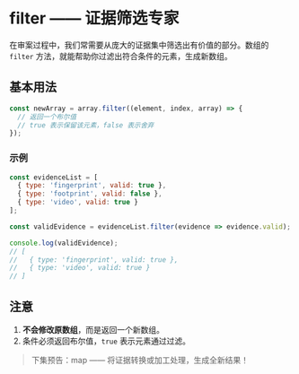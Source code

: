 # filter —— 证据筛选专家

在审案过程中，我们常需要从庞大的证据集中筛选出有价值的部分。数组的 `filter` 方法，就能帮助你过滤出符合条件的元素，生成新数组。

## 基本用法

```javascript
const newArray = array.filter((element, index, array) => {
  // 返回一个布尔值
  // true 表示保留该元素，false 表示舍弃
});
```

### 示例

```javascript
const evidenceList = [
  { type: 'fingerprint', valid: true },
  { type: 'footprint', valid: false },
  { type: 'video', valid: true }
];

const validEvidence = evidenceList.filter(evidence => evidence.valid);

console.log(validEvidence);
// [
//   { type: 'fingerprint', valid: true },
//   { type: 'video', valid: true }
// ]
```

## 注意

1. **不会修改原数组**，而是返回一个新数组。
2. 条件必须返回布尔值，`true` 表示元素通过过滤。

> 下集预告：map —— 将证据转换或加工处理，生成全新结果！